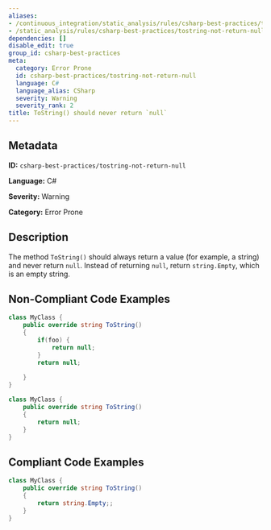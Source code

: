 ```yaml
---
aliases:
- /continuous_integration/static_analysis/rules/csharp-best-practices/tostring-not-return-null
- /static_analysis/rules/csharp-best-practices/tostring-not-return-null
dependencies: []
disable_edit: true
group_id: csharp-best-practices
meta:
  category: Error Prone
  id: csharp-best-practices/tostring-not-return-null
  language: C#
  language_alias: CSharp
  severity: Warning
  severity_rank: 2
title: ToString() should never return `null`
---
```

<!--  SOURCED FROM https://github.com/DataDog/datadog-static-analyzer-rule-docs -->


## Metadata
**ID:** `csharp-best-practices/tostring-not-return-null`

**Language:** C#

**Severity:** Warning

**Category:** Error Prone

## Description
The method `ToString()` should always return a value (for example, a string) and never return `null`. Instead of returning `null`, return `string.Empty`, which is an empty string.

## Non-Compliant Code Examples
```csharp
class MyClass {
    public override string ToString()
    {
        if(foo) {
            return null;
        }
        return null;
        
    }
}

```

```csharp
class MyClass {
    public override string ToString()
    {
        return null;
    }
}

```

## Compliant Code Examples
```csharp
class MyClass {
    public override string ToString()
    {
        return string.Empty;;    
    }
}

```
